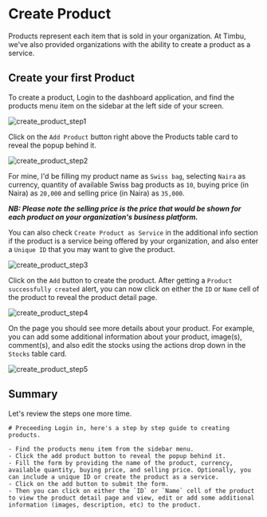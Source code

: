 # Create Product

Products represent each item that is sold in your organization. At Timbu, we've also provided organizations with the ability to create a product as a service.

## Create your first Product

To create a product, Login to the dashboard application, and find the products menu item on the sidebar at the left side of your screen.

![create_product_step1](/img/apis/create_product_step1.png)

Click on the `Add Product` button right above the Products table card to reveal the popup behind it.

![create_product_step2](/img/apis/create_product_step2.png)

For mine, I'd be filling my product name as `Swiss bag`, selecting `Naira` as currency, quantity of available Swiss bag products as `10`, buying price (in Naira) as `20,000` and selling price (in Naira) as `35,000`.

**_NB: Please note the selling price is the price that would be shown for each product on your organization's business platform._**

You can also check `Create Product as Service` in the additional info section if the product is a service being offered by your organization, and also enter a `Unique ID` that you may want to give the product.

![create_product_step3](/img/apis/create_product_step3.png)

Click on the `Add` button to create the product. After getting a `Product successfully created` alert, you can now click on either the `ID` or `Name` cell of the product to reveal the product detail page.

![create_product_step4](/img/apis/create_product_step4.png)

On the page you should see more details about your product. For example, you can add some additional information about your product, image(s), comment(s), and also edit the stocks using the actions drop down in the `Stocks` table card.

![create_product_step5](/img/apis/create_product_step5.png)

## Summary

Let's review the steps one more time.

```mdx title="Summary"
# Preceeding Login in, here's a step by step guide to creating products.

- Find the products menu item from the sidebar menu.
- Click the add product button to reveal the popup behind it.
- Fill the form by providing the name of the product, currency, available quantity, buying price, and selling price. Optionally, you can include a unique ID or create the product as a service.
- Click on the add button to submit the form.
- Then you can click on either the `ID` or `Name` cell of the product to view the product detail page and view, edit or add some additional information (images, description, etc) to the product.
```
